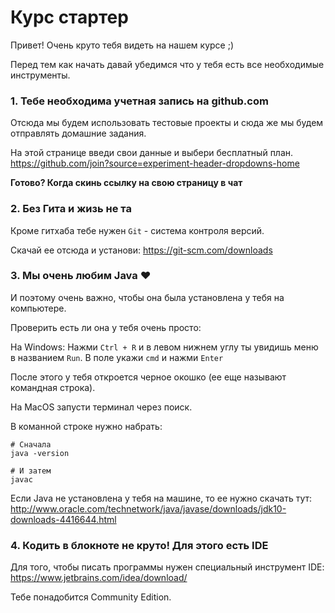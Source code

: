 # Курс стартер

Привет! 
Очень круто тебя видеть на нашем курсе ;) 

Перед тем как начать давай убедимся что у тебя есть все необходимые инструменты. 

### 1. Тебе необходима учетная запись на **github.com**
Отсюда мы будем использовать тестовые проекты и сюда же мы будем отправлять домашние задания.

На этой странице введи свои данные и выбери бесплатный план. 
https://github.com/join?source=experiment-header-dropdowns-home

**Готово? Когда скинь ссылку на свою страницу в чат**

### 2. Без Гита и жизь не та

Кроме гитхаба тебе нужен `Git` - система контроля версий.

Скачай ее отсюда и установи:
https://git-scm.com/downloads


### 3. Мы очень любим **Java** ❤️
И поэтому очень важно, чтобы она была установлена у тебя на компьютере. 

Проверить есть ли она у тебя очень просто:

На Windows: 
Нажми `Ctrl + R` и в левом нижнем углу ты увидишь меню в названием `Run`. 
В поле укажи `cmd` и нажми `Enter`

После этого у тебя откроется черное окошко (ее еще называют командная строка). 

На MacOS запусти терминал через поиск.

В команной строке нужно набрать:
```
# Сначала
java -version

# И затем
javac

```

Если Java не установлена у тебя на машине, то ее нужно скачать тут:
http://www.oracle.com/technetwork/java/javase/downloads/jdk10-downloads-4416644.html


### 4. Кодить в блокноте не круто! Для этого есть IDE

Для того, чтобы писать программы нужен специальный инструмент IDE:
https://www.jetbrains.com/idea/download/

Тебе понадобится Community Edition. 






